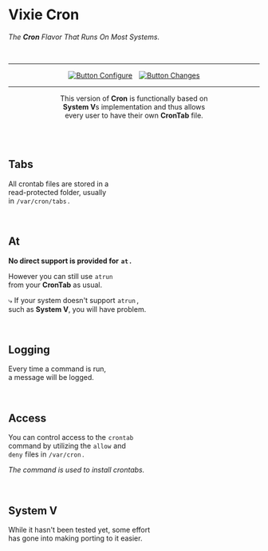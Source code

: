 
# Vixie Cron

*The **Cron** Flavor That Runs On Most Systems.*

<br>

<div align = center>

---

[![Button Configure]][Configure]  
[![Button Changes]][Changes]

---

This version of **Cron** is functionally based on <br>
**System V**s implementation and thus allows <br>
every user to have their own **CronTab** file.

</div>

<br>



<br>

## Tabs

All crontab files are stored in a <br>
read-protected folder, usually <br>
in `/var/cron/tabs` .

<br>

## At

**No direct support is provided for `at` .**

However you can still use `atrun` <br>
from your **CronTab** as usual.

⤷ If your system doesn't support `atrun` , <br>
such as **System V**, you will have problem.

<br>

## Logging

Every time a command is run, <br>
a message will be logged.

<br>

## Access

You can control access to the `crontab` <br>
command by utilizing the `allow` and <br>
`deny` files in `/var/cron` .

*The command is used to install crontabs.*

<br>

## System V

While it hasn't been tested yet, some effort <br>
has gone into making porting to it easier.


<!----------------------------------------------------------------------------->

[Configure]: Documentation/Configure.md
[Changes]: Documentation/Changelog.md


<!-------------------------------{ Buttons }----------------------------------->

[Button Changes]: https://img.shields.io/badge/Changelog-2478b5?style=for-the-badge
[Button Configure]: https://img.shields.io/badge/Configure-d74078?style=for-the-badge


